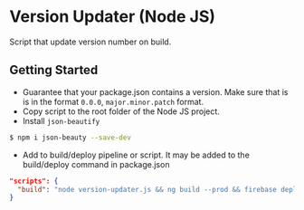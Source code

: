 # Version Updater (Node JS)
Script that update version number on build.

## Getting Started
* Guarantee that your package.json contains a version. Make sure that is is in the format `0.0.0`, `major.minor.patch` format.
* Copy script to the root folder of the Node JS project.
* Install `json-beautify`
```bash
$ npm i json-beauty --save-dev
```
* Add to build/deploy pipeline or script. It may be added to the build/deploy command in package.json
```json
"scripts": {
  "build": "node version-updater.js && ng build --prod && firebase deploy"
}
```
